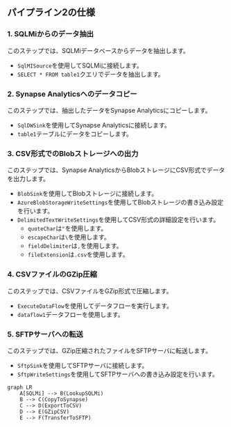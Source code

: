 ## パイプライン2の仕様

### 1. SQLMiからのデータ抽出

このステップでは、SQLMiデータベースからデータを抽出します。

*   `SqlMISource`を使用してSQLMiに接続します。
*   `SELECT * FROM table1`クエリでデータを抽出します。

### 2. Synapse Analyticsへのデータコピー

このステップでは、抽出したデータをSynapse Analyticsにコピーします。

*   `SqlDWSink`を使用してSynapse Analyticsに接続します。
*   `table1`テーブルにデータをコピーします。

### 3. CSV形式でのBlobストレージへの出力

このステップでは、Synapse AnalyticsからBlobストレージにCSV形式でデータを出力します。

*   `BlobSink`を使用してBlobストレージに接続します。
*   `AzureBlobStorageWriteSettings`を使用してBlobストレージの書き込み設定を行います。
*   `DelimitedTextWriteSettings`を使用してCSV形式の詳細設定を行います。
    *   `quoteChar`は`"`を使用します。
    *   `escapeChar`は`\`を使用します。
    *   `fieldDelimiter`は`,`を使用します。
    *   `fileExtension`は`.csv`を使用します。

### 4. CSVファイルのGZip圧縮

このステップでは、CSVファイルをGZip形式で圧縮します。

*   `ExecuteDataFlow`を使用してデータフローを実行します。
*   `dataflow1`データフローを使用します。

### 5. SFTPサーバへの転送

このステップでは、GZip圧縮されたファイルをSFTPサーバに転送します。

*   `SftpSink`を使用してSFTPサーバに接続します。
*   `SftpWriteSettings`を使用してSFTPサーバへの書き込み設定を行います。

```mermaid
graph LR
    A[SQLMi] --> B(LookupSQLMi)
    B --> C(CopyToSynapse)
    C --> D(ExportToCSV)
    D --> E(GZipCSV)
    E --> F(TransferToSFTP)

